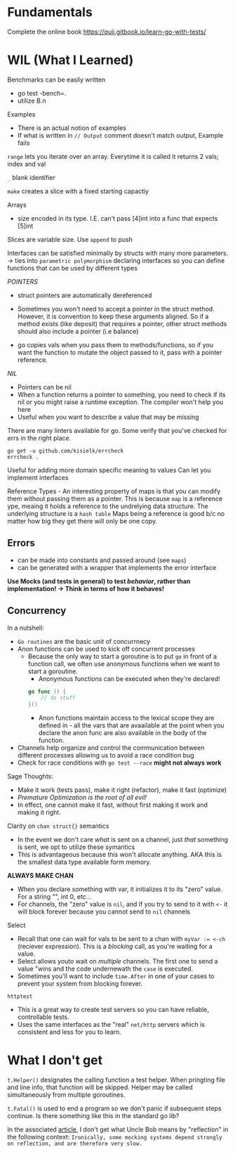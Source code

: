# Fundamentals

Complete the online book https://quii.gitbook.io/learn-go-with-tests/
# WIL (What I Learned)

Benchmarks can be easily written
- go test -bench=.
- utilize B.n

Examples
- There is an actual notion of examples
- If what is written in `// Output` comment doesn't match output, Example fails

`range` lets you iterate over an array. Everytime it is called it returns 2 vals; index and val

`_` blank identifier

`make` creates a slice with a fixed starting capactiy

Arrays
- size encoded in its type. I.E. can't pass [4]int into a func that expects [5]int

Slices are variable size. Use `append` to push

Interfaces can be satisfied minimally by structs with many more parameters.
-> ties into `parametric polymorphism` declaring interfaces so you can define functions that can be used by different types

*POINTERS*
- struct pointers are automatically dereferenced
- Sometimes you won't need to accept a pointer in the struct method. However, it is convention to keep these arguments aligned. So if a method exists (like deposit) that requires a pointer, other struct methods should also include a pointer (i.e balance)

- go copies vals when you pass them to methods/functions, so if you want the function to mutate the object passed to it, pass with a pointer reference.

*NIL*
- Pointers can be nil
- When a function returns a pointer to something, you need to check if its nil or you might raise a runtime exception. The compiler won't help you here
- Useful when you want to describe a value that may be missing

There are many linters available for go. Some verify that you've checked for errs in the right place.
```
go get -u github.com/kisielk/errcheck
errcheck .
```

Useful for adding more domain specific meaning to values
Can let you implement interfaces

Reference Types - An interesting property of maps is that you can modify them without passing them as a pointer. This is because `map` is a reference ype, meaing it holds a reference to the undrelying data structure. The underlying structure is a `hash table` Maps being a reference is good b/c no matter how big they get there will only be one copy.

## Errors
- can be made into constants and passed around (see `maps`)
- can be generated with a wrapper that implements the error interface

**Use Mocks (and tests in general) to test *behavior*, rather than implementation! -> Think in terms of how it behaves!**

## Concurrency
In a nutshell:
- `Go routines` are the basic unit of concurrnecy
- Anon functions can be used to kick off concurrent processes
  - Because the only way to start a goroutine is to put `go` in front of a function call, we often use anonymous functions when we want to start a goroutine.
      - Anonymous functions can be executed when they're declared!
      ```go
      go func () {
          // do stuff
      }()
      ```
      - Anon functions maintain access to the lexical scope they are defined in - all the vars that are avaailable at the point when you declare the anon func are also available in the body of the function.
- Channels help organize and control the communication between different processes allowing us to avoid a race condition bug
- Check for race conditions with `go test --race` **might not always work**

Sage Thoughts:
- Make it work (tests pass), make it right (refactor), make it fast (optimize)
- *Premature Optimization is the root of all evil!*
- In effect, one cannot make it fast, without first making it work and making it right.

Clarity on `chan struct{}` semantics
- In the event we don't care *what* is sent on a channel, just *that* something is sent, we opt to utilize these symantics
- This is advantageous because this won't allocate anything. AKA this is the smallest data type available form memory.

**ALWAYS MAKE CHAN**
- When you declare something with var, it initializes it to its "zero" value. For a string "", int 0, etc...
- For channels, the "zero" value is `nil`, and if you try to send to it with `<-` it will block forever because you cannot send to `nil` channels

Select
- Recall that one can wait for vals to be sent to a chan with `myVar := <-ch` (reciever expression). This is a *blocking* call, as you're waiting for a value.
- Select allows youto wait on *multiple* channels. The first one to send a value "wins and the code undernewath the `case` is executed.
- Sometimes you'll want to include `time.After` in one of your cases to prevent your system from blocking forever.

`httptest`
- This is a great way to create test servers so you can have reliable, controllable tests.
- Uses the same interfaces as the "real" `net/http` servers which is consistent and less for you to learn.
# What I don't get

`t.Helper()` designates the calling function a test helper. When pringting file and line info, that function will be skipped. Helper may be called simultaneously from multiple goroutines.

`t.Fatal()` is used to end a program so we don't panic if subsequent steps continue. Is there something like this in the standard go lib?

In the associated [article](https://blog.cleancoder.com/uncle-bob/2014/05/14/TheLittleMocker.html), I don't get what Uncle Bob means by "reflection" in the following context: `Ironically, some mocking systems depend strongly on reflection, and are therefore very slow.`
